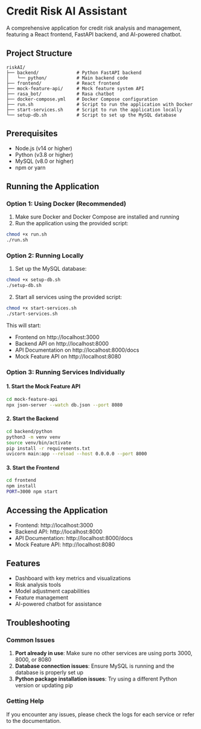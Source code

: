 # Credit Risk AI Assistant

A comprehensive application for credit risk analysis and management, featuring a React frontend, FastAPI backend, and AI-powered chatbot.

## Project Structure

```
riskAI/
├── backend/              # Python FastAPI backend
│   └── python/           # Main backend code
├── frontend/             # React frontend
├── mock-feature-api/     # Mock feature system API
├── rasa_bot/             # Rasa chatbot
├── docker-compose.yml    # Docker Compose configuration
├── run.sh                # Script to run the application with Docker
├── start-services.sh     # Script to run the application locally
└── setup-db.sh           # Script to set up the MySQL database
```

## Prerequisites

- Node.js (v14 or higher)
- Python (v3.8 or higher)
- MySQL (v8.0 or higher)
- npm or yarn

## Running the Application

### Option 1: Using Docker (Recommended)

1. Make sure Docker and Docker Compose are installed and running
2. Run the application using the provided script:

```bash
chmod +x run.sh
./run.sh
```

### Option 2: Running Locally

1. Set up the MySQL database:

```bash
chmod +x setup-db.sh
./setup-db.sh
```

2. Start all services using the provided script:

```bash
chmod +x start-services.sh
./start-services.sh
```

This will start:
- Frontend on http://localhost:3000
- Backend API on http://localhost:8000
- API Documentation on http://localhost:8000/docs
- Mock Feature API on http://localhost:8080

### Option 3: Running Services Individually

#### 1. Start the Mock Feature API

```bash
cd mock-feature-api
npx json-server --watch db.json --port 8080
```

#### 2. Start the Backend

```bash
cd backend/python
python3 -m venv venv
source venv/bin/activate
pip install -r requirements.txt
uvicorn main:app --reload --host 0.0.0.0 --port 8000
```

#### 3. Start the Frontend

```bash
cd frontend
npm install
PORT=3000 npm start
```

## Accessing the Application

- Frontend: http://localhost:3000
- Backend API: http://localhost:8000
- API Documentation: http://localhost:8000/docs
- Mock Feature API: http://localhost:8080

## Features

- Dashboard with key metrics and visualizations
- Risk analysis tools
- Model adjustment capabilities
- Feature management
- AI-powered chatbot for assistance

## Troubleshooting

### Common Issues

1. **Port already in use**: Make sure no other services are using ports 3000, 8000, or 8080
2. **Database connection issues**: Ensure MySQL is running and the database is properly set up
3. **Python package installation issues**: Try using a different Python version or updating pip

### Getting Help

If you encounter any issues, please check the logs for each service or refer to the documentation. 